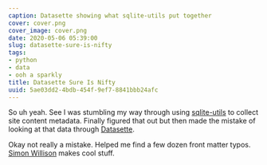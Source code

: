 ```yaml
---
caption: Datasette showing what sqlite-utils put together
cover: cover.png
cover_image: cover.png
date: 2020-05-06 05:39:00
slug: datasette-sure-is-nifty
tags:
- python
- data
- ooh a sparkly
title: Datasette Sure Is Nifty
uuid: 5ae03dd2-4bdb-454f-9ef7-8841bbb24afc
---
```


So uh yeah. See I was stumbling my way through using
[sqlite-utils](https://sqlite-utils.readthedocs.io) to collect site
content metadata. Finally figured that out but then made the mistake of
looking at that data through
[Datasette](https://datasette.readthedocs.io).

Okay not really a mistake. Helped me find a few dozen front matter
typos. [Simon Willison](https://simonwillison.net/) makes cool stuff.